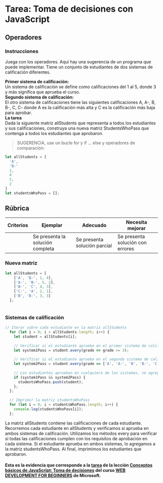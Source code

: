 # Tarea: Toma de decisiones con JavaScript

## Operadores

### Instrucciones

Juega con los operadores. Aquí hay una sugerencia de un programa que puede implementar.
Tiene un conjunto de estudiantes de dos sistemas de calificación diferentes.

<strong> Primer sistema de calificación:</strong><br/>
Un sistema de calificación se define como calificaciones del 1 al 5, donde 3 y más significa que aprueba el curso.<br/>
<strong>Segundo sistema de calificación:</strong><br/>
El otro sistema de calificaciones tiene las siguientes calificaciones A, A-, B, B-, C, C- donde A es la calificación más alta y C es la calificación más baja para aprobar.<br/>
<strong>La tarea</strong><br/>
Dada la siguiente matriz allStudents que representa a todos los estudiantes y sus calificaciones, construya una nueva matriz StudentsWhoPass que contenga a todos los estudiantes que aprobaron.<br/>

> SUGERENCIA, use un bucle for y if ... else y operadores de comparación:
```JavaScript
let allStudents = [
  'A',
  'B-'
  1,
  4
  5,
  2
]
let studentsWhoPass = [];

```
## Rúbrica

| Criterios | Ejemplar | Adecuado | Necesita mejorar |
| -------- | ------------------------------ | ----------------------------- | ------------------------------- |
| | Se presenta la solución completa | Se presenta solución parcial | Se presenta solución con errores |

### Nueva matriz

```JavaScript
let allStudents = [
    ['A', 'B-', 1, 4],
    ['A-', 'B-', 5, 2],
    ['B-', 'C', 4, 3],
    ['C-', 'A', 2, 1],
    ['B', 'B-', 3, 3]
  ];
  
```

### Sistemas de calificación

```JavaScript
// Iterar sobre cada estudiante en la matriz allStudents
  for (let i = 0; i < allStudents.length; i++) {
    let student = allStudents[i];
    
    // Verificar si el estudiante aprueba en el primer sistema de calificación
    let system1Pass = student.every(grade => grade >= 3);
    
    // Verificar si el estudiante aprueba en el segundo sistema de calificación
    let system2Pass = student.every(grade => ['A', 'A-', 'B', 'B-', 'C', 'C-'].includes(grade));
    
    // Los estudiantes aprueban en cualquiera de los sistemas, se agregaran a studentsWhoPass
    if (system1Pass && system2Pass) {
      studentsWhoPass.push(student);
    };
  };
  
  // Imprimir la matriz studentsWhoPass
  for (let i = 0; i < studentsWhoPass.length; i++) {
    console.log(studentsWhoPass[i]);
  };
```
La matriz allStudents contiene las calificaciones de cada estudiante. Recorremos cada estudiante en allStudents y verificamos si aprueba en ambos sistemas de calificación. Utilizamos los métodos every para verificar si todas las calificaciones cumplen con los requisitos de aprobación en cada sistema. Si el estudiante aprueba en ambos sistemas, lo agregamos a la matriz studentsWhoPass. Al final, imprimimos los estudiantes que aprobaron.

#### Esta es la evidencia que corresponde a la <a href="https://github.com/microsoft/Web-Dev-For-Beginners/blob/main/2-js-basics/3-making-decisions/translations/assignment.es.md">tarea</a> de la lección <a href="https://github.com/microsoft/Web-Dev-For-Beginners/blob/main/2-js-basics/3-making-decisions/translations/README.es.md">Conceptos básicos de JavaScript: Toma de decisiones</a> del curso <a href="https://github.com/microsoft/Web-Dev-For-Beginners">WEB DEVELOPMENT FOR BEGINNERS</a> de Microsoft.